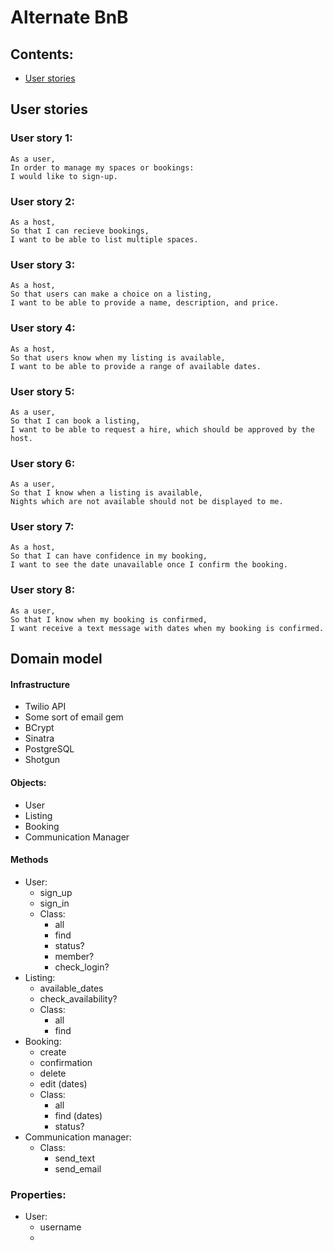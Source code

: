 # Alternate BnB #
## Contents: ##
  - [User stories](#user-stories)

## User stories ##
### User story 1: ###
```
As a user,
In order to manage my spaces or bookings:
I would like to sign-up.
```
### User story 2: ###
```
As a host,
So that I can recieve bookings,
I want to be able to list multiple spaces.
```
### User story 3: ###
```
As a host,
So that users can make a choice on a listing,
I want to be able to provide a name, description, and price.
```
### User story 4: ###
```
As a host,
So that users know when my listing is available,
I want to be able to provide a range of available dates.
```
### User story 5: ###
```
As a user,
So that I can book a listing,
I want to be able to request a hire, which should be approved by the host.
```
### User story 6: ###
```
As a user,
So that I know when a listing is available,
Nights which are not available should not be displayed to me.
```
### User story 7: ###
```
As a host,
So that I can have confidence in my booking,
I want to see the date unavailable once I confirm the booking.
```
### User story 8: ###
```
As a user,
So that I know when my booking is confirmed,
I want receive a text message with dates when my booking is confirmed.
```

## Domain model ##

#### Infrastructure
- Twilio API
- Some sort of email gem
- BCrypt
- Sinatra
- PostgreSQL
- Shotgun

#### Objects:
- User
- Listing
- Booking
- Communication Manager

#### Methods
- User:
  - sign_up
  - sign_in
  - Class:
    - all
    - find
    - status?
    - member?
    - check_login?
- Listing:
  - available_dates
  - check_availability?
  - Class:
    - all
    - find
- Booking:
  - create
  - confirmation
  - delete
  - edit (dates)
  - Class:
    - all
    - find (dates)
    - status?
- Communication manager:
  - Class:
    - send_text
    - send_email

### Properties:
- User:
  - username
  - 